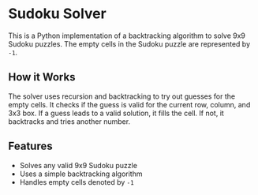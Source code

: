 # Sudoku Solver

This is a Python implementation of a backtracking algorithm to solve 9x9 Sudoku puzzles. The empty cells in the Sudoku puzzle are represented by `-1`.

## How it Works

The solver uses recursion and backtracking to try out guesses for the empty cells. It checks if the guess is valid for the current row, column, and 3x3 box. If a guess leads to a valid solution, it fills the cell. If not, it backtracks and tries another number.

## Features

- Solves any valid 9x9 Sudoku puzzle
- Uses a simple backtracking algorithm
- Handles empty cells denoted by `-1`
